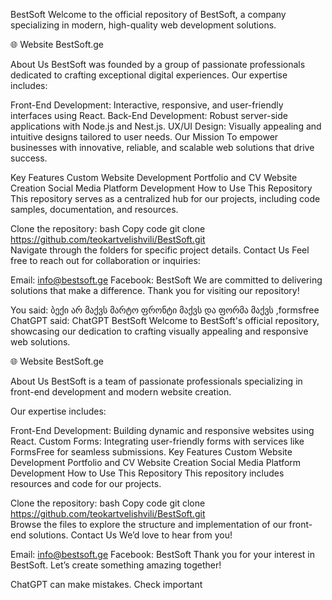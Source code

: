  BestSoft
Welcome to the official repository of BestSoft, a company specializing in modern, high-quality web development solutions.

🌐 Website
BestSoft.ge

About Us
BestSoft was founded by a group of passionate professionals dedicated to crafting exceptional digital experiences. Our expertise includes:

Front-End Development: Interactive, responsive, and user-friendly interfaces using React.
Back-End Development: Robust server-side applications with Node.js and Nest.js.
UX/UI Design: Visually appealing and intuitive designs tailored to user needs.
Our Mission
To empower businesses with innovative, reliable, and scalable web solutions that drive success.

Key Features
Custom Website Development
Portfolio and CV Website Creation
Social Media Platform Development
How to Use This Repository
This repository serves as a centralized hub for our projects, including code samples, documentation, and resources.

Clone the repository:
bash
Copy code
git clone https://github.com/teokartvelishvili/BestSoft.git  
Navigate through the folders for specific project details.
Contact Us
Feel free to reach out for collaboration or inquiries:

Email: info@bestsoft.ge
Facebook: BestSoft
We are committed to delivering solutions that make a difference.
Thank you for visiting our repository!






You said:
ბექი არ მაქვს მარტო ფრონტი მაქვს და ფორმა მაქვს ,formsfree
ChatGPT said:
ChatGPT
BestSoft
Welcome to BestSoft's official repository, showcasing our dedication to crafting visually appealing and responsive web solutions.

🌐 Website
BestSoft.ge

About Us
BestSoft is a team of passionate professionals specializing in front-end development and modern website creation.

Our expertise includes:

Front-End Development: Building dynamic and responsive websites using React.
Custom Forms: Integrating user-friendly forms with services like FormsFree for seamless submissions.
Key Features
Custom Website Development
Portfolio and CV Website Creation
Social Media Platform Development
How to Use This Repository
This repository includes resources and code for our projects.

Clone the repository:
bash
Copy code
git clone https://github.com/teokartvelishvili/BestSoft.git  
Browse the files to explore the structure and implementation of our front-end solutions.
Contact Us
We’d love to hear from you!

Email: info@bestsoft.ge
Facebook: BestSoft
Thank you for your interest in BestSoft. Let’s create something amazing together!











ChatGPT can make mistakes. Check important
